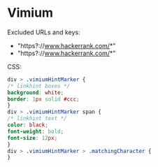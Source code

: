 # Vimium 
Excluded URLs and keys:
- "https?://www.hackerrank.com/*"
- "https?://www.hackerrank.com/*"

CSS:
```CSS
div > .vimiumHintMarker {
/* linkhint boxes */
background: white;
border: 1px solid #ccc;
}
div > .vimiumHintMarker span {
/* linkhint text */
color: black;
font-weight: bold;
font-size: 12px;
}
div > .vimiumHintMarker > .matchingCharacter {
}
```
